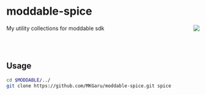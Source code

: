moddable-spice
====================
[<img src="https://raw.githubusercontent.com/Moddable-OpenSource/moddable/public/documentation/assets/moddable/moddable.png" align="right">](https://github.com/Moddable-OpenSource/moddable)
My utility collections for moddable sdk

<br>
<br>

Usage
-------------------------------

```bash
cd $MODDABLE/../
git clone https://github.com/MKGaru/moddable-spice.git spice
```
